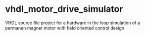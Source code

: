 # vhdl_motor_drive_simulator
VHDL source file project for a hardware in the loop simulation of a permanen magnet motor with field oriented control design
